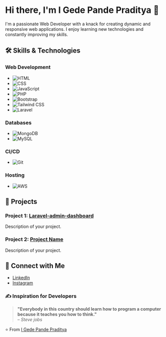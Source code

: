 # Hi there, I'm I Gede Pande Praditya 👋

I'm a passionate Web Developer with a knack for creating dynamic and responsive web applications. I enjoy learning new technologies and constantly improving my skills.

## 🛠 Skills & Technologies

### Web Development
- ![HTML](https://img.shields.io/badge/HTML5-E34F26?style=for-the-badge&logo=html5&logoColor=white)
- ![CSS](https://img.shields.io/badge/CSS3-1572B6?style=for-the-badge&logo=css3&logoColor=white)
- ![JavaScript](https://img.shields.io/badge/JavaScript-F7DF1E?style=for-the-badge&logo=javascript&logoColor=black)
- ![PHP](https://img.shields.io/badge/PHP-777BB4?style=for-the-badge&logo=php&logoColor=white)
- ![Bootstrap](https://img.shields.io/badge/Bootstrap-563D7C?style=for-the-badge&logo=bootstrap&logoColor=white)
- ![Tailwind CSS](https://img.shields.io/badge/TailwindCSS-38B2AC?style=for-the-badge&logo=tailwind-css&logoColor=white)
- ![Laravel](https://img.shields.io/badge/Laravel-FF2D20?style=for-the-badge&logo=laravel&logoColor=white)

### Databases
- ![MongoDB](https://img.shields.io/badge/MongoDB-47A248?style=for-the-badge&logo=mongodb&logoColor=white)
- ![MySQL](https://img.shields.io/badge/MySQL-4479A1?style=for-the-badge&logo=mysql&logoColor=white) 

### CI/CD
- ![Git](https://img.shields.io/badge/Git-F05032?style=for-the-badge&logo=git&logoColor=white) 

### Hosting
- ![AWS](https://img.shields.io/badge/Amazon%20AWS-232F3E?style=for-the-badge&logo=amazon-aws&logoColor=white) 

## 🌟 Projects

### Project 1: [Laravel-admin-dashboard](https://github.com/PandePraditya/laravel-admin-pm)
Description of your project.

### Project 2: [Project Name](https://github.com/PandePraditya/admin)
Description of your project.

## 🔗 Connect with Me

- [LinkedIn](https://www.linkedin.com/in/pande-praditya/)
- [Instagram](https://www.instagram.com/gdpdede2/)

### ✍️ Inspiration for Developers

> **"Everybody in this country should learn how to program a computer because it teaches you how to think."**  
> – *Steve jobs*

⭐️ From [I Gede Pande Praditya](https://github.com/PandePraditya)
